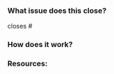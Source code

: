 ### What issue does this close?
<!-- Format: Closes #ISSUE-NUMBER, e.g. Closes #12 -->
closes #

### How does it work?
<!-- Include any details, questions, edge cases, unfinished work, etc. -->

### Resources:
<!-- Include any relevant screenshots, videos, gifs, links, etc -->
